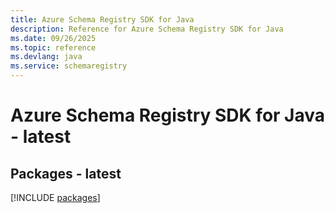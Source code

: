 ```yaml
---
title: Azure Schema Registry SDK for Java
description: Reference for Azure Schema Registry SDK for Java
ms.date: 09/26/2025
ms.topic: reference
ms.devlang: java
ms.service: schemaregistry
---
```

# Azure Schema Registry SDK for Java - latest
## Packages - latest
[!INCLUDE [packages](schema-registry-index.md)]